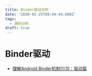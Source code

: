 ```yaml
---
title: Binder驱动分析
date: '2020-01-25T09:44:44.000Z'
tags:
  - 源码分析
draft: true
---
```


# Binder驱动

* [理解Android Binder机制\(1/3\)：驱动篇](https://paul.pub/android-binder-driver/)

